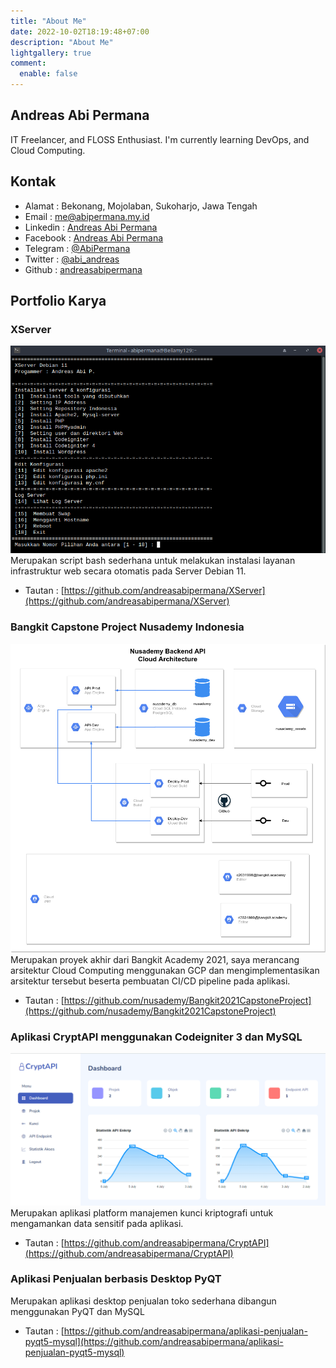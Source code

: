 ```yaml
---
title: "About Me"
date: 2022-10-02T18:19:48+07:00
description: "About Me"
lightgallery: true
comment:
  enable: false
---
```


## Andreas Abi Permana
IT Freelancer, and FLOSS Enthusiast. I'm currently learning DevOps, and Cloud Computing.

## Kontak
* Alamat : Bekonang, Mojolaban, Sukoharjo, Jawa Tengah
* Email : me@abipermana.my.id
* Linkedin : [Andreas Abi Permana](https://id.linkedin.com/in/andreas-abi-permana-062776116)
* Facebook : [Andreas Abi Permana](https://www.facebook.com/andreas.abipermana)
* Telegram : [@AbiPermana](https://web.telegram.org/#/im?p=@AbiPermana)
* Twitter : [@abi_andreas](https://twitter.com/@abi_andreas)
* Github : [andreasabipermana](https://github.com/andreasabipermana)

## Portfolio Karya
### XServer
![Tampilan XServer](https://raw.githubusercontent.com/andreasabipermana/XServer/master/1.png "XServer")
Merupakan script bash sederhana untuk  melakukan instalasi layanan infrastruktur web secara otomatis pada Server Debian 11.
  * Tautan : [https://github.com/andreasabipermana/XServer](https://github.com/andreasabipermana/XServer)
### Bangkit Capstone Project Nusademy Indonesia
![Tampilan Arsitektur Cloud](https://raw.githubusercontent.com/nusademy/Bangkit2021CapstoneProject/main/Cloud-Computing/NusaDemy%20Cloud%20Architecture.png "Arsitektur Cloud")
Merupakan proyek akhir dari Bangkit Academy 2021, saya merancang arsitektur Cloud Computing menggunakan GCP dan mengimplementasikan arsitektur tersebut beserta pembuatan CI/CD pipeline pada aplikasi.
  * Tautan : [https://github.com/nusademy/Bangkit2021CapstoneProject](https://github.com/nusademy/Bangkit2021CapstoneProject) 
### Aplikasi CryptAPI menggunakan Codeigniter 3 dan MySQL
![Tampilan CryptAPI](cryptapi.png "CryptAPI")
Merupakan aplikasi platform manajemen kunci kriptografi untuk mengamankan data sensitif pada aplikasi.
  * Tautan : [https://github.com/andreasabipermana/CryptAPI](https://github.com/andreasabipermana/CryptAPI) 
### Aplikasi Penjualan berbasis Desktop PyQT
Merupakan aplikasi desktop penjualan toko sederhana dibangun menggunakan PyQT dan MySQL
  * Tautan : [https://github.com/andreasabipermana/aplikasi-penjualan-pyqt5-mysql](https://github.com/andreasabipermana/aplikasi-penjualan-pyqt5-mysql) 
